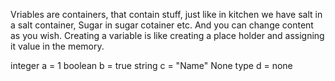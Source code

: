 Vriables are containers, that contain stuff, just like in kitchen we have salt in a salt container, Sugar in sugar cotainer etc.
And you can change content as you wish.
Creating a variable is like creating a place holder and assigning it value in the memory.

integer         a = 1
boolean         b = true
string          c = "Name"
None type       d = none
